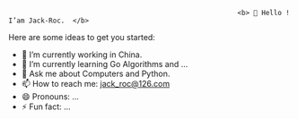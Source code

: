                                                              <b> 👋 Hello ! I’am Jack-Roc.  </b>

<!-- 
**Jack-Roc/Jack-Roc** is a ✨ _special_ ✨ repository because its `README.md` (this file) appears on your GitHub profile.
-->
Here are some ideas to get you started:

- 🔭 I’m currently working in China.
- 🌱 I’m currently learning Go Algorithms and ...
- 💬 Ask me about  Computers and Python.
- 📫 How to reach me: jack_roc@126.com
- 😄 Pronouns: ...
- ⚡ Fun fact: ...

